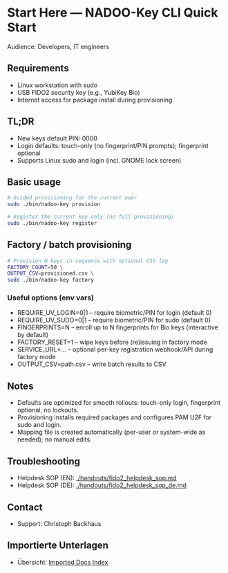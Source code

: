 # Start Here — NADOO-Key CLI Quick Start

Audience: Developers, IT engineers

## Requirements
- Linux workstation with sudo
- USB FIDO2 security key (e.g., YubiKey Bio)
- Internet access for package install during provisioning

## TL;DR
- New keys default PIN: 0000
- Login defaults: touch-only (no fingerprint/PIN prompts); fingerprint optional
- Supports Linux sudo and login (incl. GNOME lock screen)

## Basic usage
```bash
# Guided provisioning for the current user
sudo ./bin/nadoo-key provision

# Register the current key only (no full provisioning)
sudo ./bin/nadoo-key register
```

## Factory / batch provisioning
```bash
# Provision N keys in sequence with optional CSV log
FACTORY_COUNT=50 \
OUTPUT_CSV=provisioned.csv \
sudo ./bin/nadoo-key factory
```

### Useful options (env vars)
- REQUIRE_UV_LOGIN=0|1  – require biometric/PIN for login (default 0)
- REQUIRE_UV_SUDO=0|1   – require biometric/PIN for sudo (default 0)
- FINGERPRINTS=N        – enroll up to N fingerprints for Bio keys (interactive by default)
- FACTORY_RESET=1       – wipe keys before (re)issuing in factory mode
- SERVICE_URL=...       – optional per-key registration webhook/API during factory mode
- OUTPUT_CSV=path.csv   – write batch results to CSV

## Notes
- Defaults are optimized for smooth rollouts: touch-only login, fingerprint optional, no lockouts.
- Provisioning installs required packages and configures PAM U2F for sudo and login.
- Mapping file is created automatically (per-user or system-wide as needed); no manual edits.

## Troubleshooting
 - Helpdesk SOP (EN): [./handouts/fido2_helpdesk_sop.md](./handouts/fido2_helpdesk_sop.md)
 - Helpdesk SOP (DE): [./handouts/fido2_helpdesk_sop_de.md](./handouts/fido2_helpdesk_sop_de.md)

## Contact
- Support: Christoph Backhaus

## Importierte Unterlagen
- Übersicht: [Imported Docs Index](docs/_import/INDEX.md)
